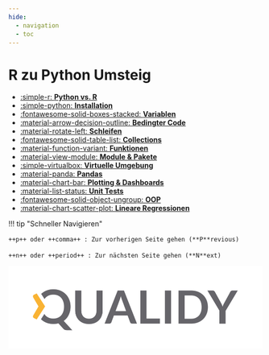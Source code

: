 ```yaml
---
hide:
  - navigation
  - toc
---
```


# R zu Python Umsteig

<div class="grid cards fancy" markdown>

- [:simple-r: **Python vs. R**](content/python_vs_r/python_vs_r.md)
- [:simple-python: **Installation**](content/installation/installation.md)
- [:fontawesome-solid-boxes-stacked: **Variablen**](content/variables/variablen.md)
- [:material-arrow-decision-outline: **Bedingter Code**](content/bedingter_code/bedingter_code.md)
- [:material-rotate-left: **Schleifen**](content/loops/loops.md)
- [:fontawesome-solid-table-list: **Collections**](content/collections/lists.md)
- [:material-function-variant: **Funktionen**](content/functions/functions.md)
- [:material-view-module: **Module & Pakete**](content/packages/moduls.md)
- [:simple-virtualbox: **Virtuelle Umgebung**](content/_venv/_venv.md)
- [:material-panda: **Pandas**](content/pandas/pandas.md)
- [:material-chart-bar: **Plotting & Dashboards**](content/visualization/visualization.md)
- [:material-list-status: **Unit Tests**](content/unit_tests/unit_tests.md)
- [:fontawesome-solid-object-ungroup: **OOP**](content/oop/oop.md)
- [:material-chart-scatter-plot: **Lineare Regressionen**](content/regression/umgang.md)
<!-- - [:material-nintendo-game-boy: **Projekt**](content/project/tic_tac_toe.md)
- [:simple-rocketdotchat: **Umgang mit KI**](content/ki/umgang.md) -->

</div>

!!! tip "Schneller Navigieren"

    ++p++ oder ++comma++ : Zur vorherigen Seite gehen (**P**revious)

    ++n++ oder ++period++ : Zur nächsten Seite gehen (**N**ext)

![](assets/Logo_Qualidy_cmyk.svg)
